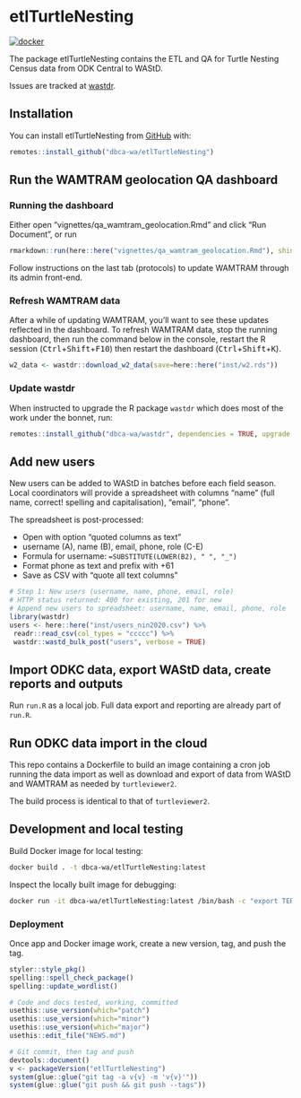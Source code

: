 
<!-- README.md is generated from README.Rmd. Please edit that file -->

# etlTurtleNesting

<!-- badges: start -->

[![docker](https://github.com/dbca-wa/etlTurtleNesting/actions/workflows/docker.yaml/badge.svg)](https://github.com/dbca-wa/etlTurtleNesting/actions/workflows/docker.yaml)
<!-- badges: end -->

The package etlTurtleNesting contains the ETL and QA for Turtle Nesting
Census data from ODK Central to WAStD.

Issues are tracked at
[wastdr](https://github.com/dbca-wa/wastdr/milestone/1).

## Installation

You can install etlTurtleNesting from [GitHub](https://github.com/)
with:

``` r
remotes::install_github("dbca-wa/etlTurtleNesting")
```

## Run the WAMTRAM geolocation QA dashboard

### Running the dashboard

Either open “vignettes/qa_wamtram_geolocation.Rmd” and click “Run
Document”, or run

``` r
rmarkdown::run(here::here("vignettes/qa_wamtram_geolocation.Rmd"), shiny_args = list(port = 3838, host = "0.0.0.0"))
```

Follow instructions on the last tab (protocols) to update WAMTRAM
through its admin front-end.

### Refresh WAMTRAM data

After a while of updating WAMTRAM, you’ll want to see these updates
reflected in the dashboard. To refresh WAMTRAM data, stop the running
dashboard, then run the command below in the console, restart the R
session (<kbd>Ctrl</kbd>+<kbd>Shift</kbd>+<kbd>F10</kbd>) then restart
the dashboard (<kbd>Ctrl</kbd>+<kbd>Shift</kbd>+<kbd>K</kbd>).

``` r
w2_data <- wastdr::download_w2_data(save=here::here("inst/w2.rds"))
```

### Update wastdr

When instructed to upgrade the R package `wastdr` which does most of the
work under the bonnet, run:

``` r
remotes::install_github("dbca-wa/wastdr", dependencies = TRUE, upgrade = "never", build_vignettes = TRUE)
```

## Add new users

New users can be added to WAStD in batches before each field season.
Local coordinators will provide a spreadsheet with columns “name” (full
name, correct! spelling and capitalisation), “email”, “phone”.

The spreadsheet is post-processed:

-   Open with option “quoted columns as text”
-   username (A), name (B), email, phone, role (C-E)
-   Formula for username: `=SUBSTITUTE(LOWER(B2), " ", "_")`
-   Format phone as text and prefix with +61
-   Save as CSV with “quote all text columns”

``` r
# Step 1: New users (username, name, phone, email, role)
# HTTP status returned: 400 for existing, 201 for new
# Append new users to spreadsheet: username, name, email, phone, role
library(wastdr)
users <- here::here("inst/users_nin2020.csv") %>%
 readr::read_csv(col_types = "ccccc") %>%
 wastdr::wastd_bulk_post("users", verbose = TRUE)
```

## Import ODKC data, export WAStD data, create reports and outputs

Run `run.R` as a local job. Full data export and reporting are already
part of `run.R`.

## Run ODKC data import in the cloud

This repo contains a Dockerfile to build an image containing a cron job
running the data import as well as download and export of data from
WAStD and WAMTRAM as needed by `turtleviewer2`.

The build process is identical to that of `turtleviewer2`.

## Development and local testing

Build Docker image for local testing:

``` bash
docker build . -t dbca-wa/etlTurtleNesting:latest
```

Inspect the locally built image for debugging:

``` bash
docker run -it dbca-wa/etlTurtleNesting:latest /bin/bash -c "export TERM=xterm; exec bash"
```

### Deployment

Once app and Docker image work, create a new version, tag, and push the
tag.

``` r
styler::style_pkg()
spelling::spell_check_package()
spelling::update_wordlist()

# Code and docs tested, working, committed
usethis::use_version(which="patch")
usethis::use_version(which="minor")
usethis::use_version(which="major")
usethis::edit_file("NEWS.md")

# Git commit, then tag and push
devtools::document()
v <- packageVersion("etlTurtleNesting")
system(glue::glue("git tag -a v{v} -m 'v{v}'"))
system(glue::glue("git push && git push --tags"))
```
